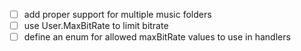 - [ ] add proper support for multiple music folders
- [ ] use User.MaxBitRate to limit bitrate
- [ ] define an enum for allowed maxBitRate values to use in handlers